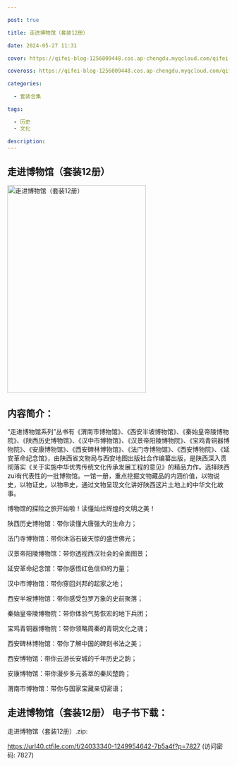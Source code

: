 ```yaml
---

post: true

title: 走进博物馆（套装12册）

date: 2024-05-27 11:31

cover: https://qifei-blog-1256009448.cos.ap-chengdu.myqcloud.com/qifei-blog/6632fdb60ea9cb1403d9a505.jpg

coveross: https://qifei-blog-1256009448.cos.ap-chengdu.myqcloud.com/qifei-blog/6632fdb60ea9cb1403d9a505.jpg

categories:

  - 套装合集

tags:

  - 历史
  - 文化

description:
---
```


## 走进博物馆（套装12册）
<img alt="走进博物馆（套装12册） " class="aligncenter loading" data-was-processed="true" decoding="async" fetchpriority="high" height="471" src="https://qifei-blog-1256009448.cos.ap-chengdu.myqcloud.com/qifei-blog/6632fdb60ea9cb1403d9a505.jpg " style="cursor: zoom-in;" width="314"/>

## 内容简介：

“走进博物馆系列”丛书有《渭南市博物馆》、《西安半坡博物馆》、《秦始皇帝陵博物院》、《陕西历史博物馆》、《汉中市博物馆》、《汉景帝阳陵博物院》、《宝鸡青铜器博物院》、《安康博物馆》、《西安碑林博物馆》、《法门寺博物馆》、《西安博物院》、《延安革命纪念馆》，由陕西省文物局与西安地图出版社合作编纂出版，是陕西深入贯彻落实《关于实施中华优秀传统文化传承发展工程的意见》的精品力作。选择陕西zui有代表性的一批博物馆。一馆一册，重点挖掘文物藏品的内涵价值，以物说史，以物证史，以物串史，通过文物呈现文化讲好陕西这片土地上的中华文化故事。<br/>

博物馆的探险之旅开始啦！读懂灿烂辉煌的文明之美！<br/>

陕西历史博物馆：带你读懂大唐强大的生命力；<br/>

法门寺博物馆：带你沐浴石破天惊的盛世佛光；<br/>

汉景帝阳陵博物馆：带你透视西汉社会的全面图景；<br/>

延安革命纪念馆：带你感悟红色信仰的力量；<br/>

汉中市博物馆：带你穿回刘邦的起家之地；<br/>

西安半坡博物馆：带你感受包罗万象的史前聚落；<br/>

秦始皇帝陵博物院：带你体验气势恢宏的地下兵团；<br/>

宝鸡青铜器博物院：带你领略周秦的青铜文化之魂；<br/>

西安碑林博物馆：带你了解中国的碑刻书法之美；<br/>

西安博物馆：带你云游长安城的千年历史之韵；<br/>

安康博物馆：带你漫步多元荟萃的秦风楚韵；<br/>

渭南市博物馆：带你与国家宝藏亲切密语；

## 走进博物馆（套装12册） 电子书下载：
走进博物馆（套装12册）.zip: 

https://url40.ctfile.com/f/24033340-1249954642-7b5a4f?p=7827 (访问密码: 7827)
